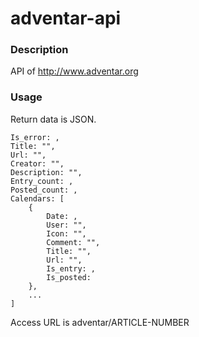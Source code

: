 # adventar-api

### Description
API of http://www.adventar.org

### Usage
Return data is JSON.
```
Is_error: ,
Title: "",
Url: "",
Creator: "",
Description: "",
Entry_count: ,
Posted_count: ,
Calendars: [
    {
        Date: ,
        User: "",
        Icon: "",
        Comment: "",
        Title: "",
        Url: "",
        Is_entry: ,
        Is_posted: 
    },
    ...
]
```

Access URL is adventar/ARTICLE-NUMBER
